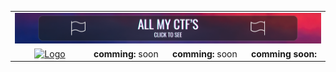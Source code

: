 <table style="table-layout: fixed; width: 100%;">
  <!-- Rangée 1 : Image Banner sur 4 colonnes -->
  <tr>
    <td colspan="4" align="center">
      <img src="images/ban.png" alt="Banner">
    </td>
  </tr>
  <!-- Rangée 2 : 4 cellules de même taille -->
  <tr>
    <!-- 1ère cellule : image/logo.png cliquable, 100x100 -->
    <td style="width: 25%;" align="center">
      <a href="https://github.com/MatthieuGillieron/cell_slayer">
        <img src="images/logo.png" alt="Logo" style="width: 120px; height: 120px;">
      </a>
    </td>
    <!-- 2ème cellule : image/upsi.png cliquable, 100x100 -->
    <td style="width: 25%;" align="left">
      <strong>comming:</strong> soon<br>
    </td>
    <!-- 3ème cellule : texte avec les détails du jeu -->
    <td style="width: 25%;" align="left">
      <strong>comming:</strong> soon<br>
    </td>
    <!-- 4ème cellule : auteurs avec liens GitHub -->
    <td style="width: 25%;" align="left">
      <strong>comming soon:</strong><br>
    </td>
  </tr>
</table>
